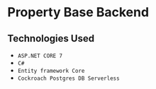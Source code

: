 # Property Base Backend

## Technologies Used

- `ASP.NET CORE 7`
- `C#`
- `Entity framework Core`
- `Cockroach Postgres DB Serverless`

